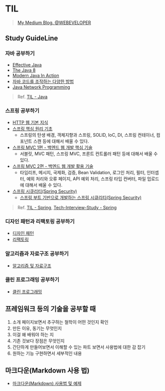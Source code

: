 # TIL
  
> [My Medium Blog. @WEBEVELOPER](https://medium.com/webeveloper)

## Study GuideLine

### 자바 공부하기

- [Effective Java](https://github.com/BAEKJungHo/effectiveJava)
- [The Java 8](https://github.com/BAEKJungHo/the-java-8)
- [Modern Java In Action](https://github.com/BAEKJungHo/modern-java-in-action)
- [자바 코드를 조작하는 다양한 방법](https://github.com/BAEKJungHo/the_java_manipulate_code)
- [Java Network Programming](https://github.com/BAEKJungHo/java_network_programming)

> Ref. [TIL - Java](https://github.com/BAEKJungHo/TIL/tree/master/Java)

### 스프링 공부하기

- [HTTP 웹 기본 지식](https://github.com/BAEKJungHo/inflearn-http)
- [스프링 핵심 원리 기초](https://github.com/BAEKJungHo/spring-core-principle)
  - 스프링의 탄생 배경, 객체지향과 스프링, SOLID, IoC, DI, 스프링 컨테이너, 컴포넌트 스캔 등에 대해서 배울 수 있다.
- [스프링 MVC 1편 - 백엔드 웹 개발 핵심 기술](https://github.com/BAEKJungHo/springmvc-project1)
  - 서블릿, MVC 패턴, 스프링 MVC, 프론트 컨트롤러 패턴 등에 대해서 배울 수 있다.
- [스프링 MVC 2편 - 백엔드 웹 개발 활용 기술](https://github.com/BAEKJungHo/springmvc-project2)
  - 타임리프, 메시지, 국제화, 검증, Bean Validation, 로그인 처리, 필터, 인터셉터, 예외 처리와 오류 페이지, API 예외 처리, 스프링 타입 컨버터, 파일 업로드에 대해서 배울 수 있다.
- [스프링 시큐리티(Spring Security)](https://github.com/BAEKJungHo/spring-security)
  - [스프링 부트 기반으로 개발하는 스프링 시큐리티(Spring Security)](https://github.com/BAEKJungHo/spring-boot-security)

> Ref. [TIL - Spring](https://github.com/BAEKJungHo/TIL/tree/master/Spring), [Tech-Interview-Study - Spring](https://github.com/BAEKJungHo/tech-interview-study/tree/main/Spring)

### 디자인 패턴과 리팩토링 공부하기

- [디자인 패턴](https://github.com/BAEKJungHo/designpattern/tree/master/DESIGNPATTERN)
- [리팩토링](https://github.com/BAEKJungHo/designpattern/tree/master/REFACTORING)

### 알고리즘과 자료구조 공부하기

- [알고리즘 및 자료구조](https://github.com/BAEKJungHo/algorithms)

### 클린 프로그래밍 공부하기

- [클린 프로그래밍](https://github.com/BAEKJungHo/clean-programming)

## 프레임워크 등의 기술을 공부할 때

1. 소개 페이지보면서 추구하는 철학이 어떤 것인지 확인
2. 만든 이유, 동기는 무엇인지
3. 이걸 왜 배워야 하는 지
4. 기존 것보다 장점은 무엇인지
5. 간단하게 만들어보면서 이해할 수 있는 파트 보면서 사용법에 대한 감 잡기
6. 원하는 기능 구현하면서 세부적인 내용 

## 마크다운(Markdown 사용 법)

- [마크다운(Markdown) 사용법 및 예제](https://theorydb.github.io/envops/2019/05/22/envops-blog-how-to-use-md/)
